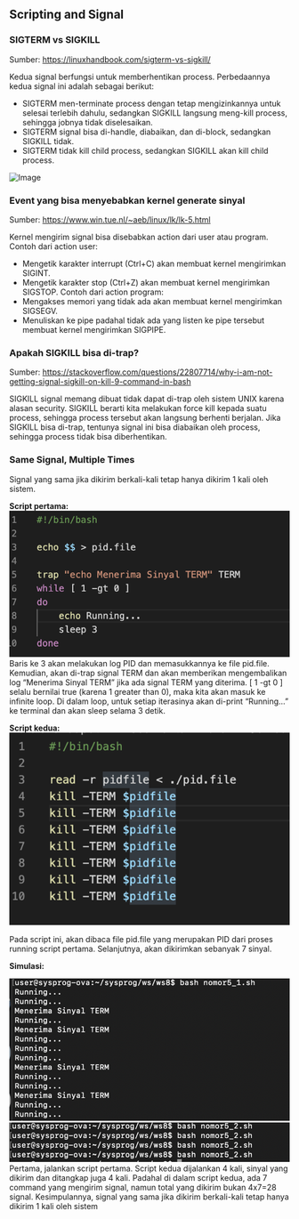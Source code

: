 ## Scripting and Signal

### SIGTERM vs SIGKILL
Sumber: https://linuxhandbook.com/sigterm-vs-sigkill/

Kedua signal berfungsi untuk memberhentikan process. Perbedaannya kedua signal ini adalah sebagai berikut:
- SIGTERM men-terminate process dengan tetap mengizinkannya untuk selesai terlebih
dahulu, sedangkan SIGKILL langsung meng-kill process, sehingga jobnya tidak
diselesaikan.
- SIGTERM signal bisa di-handle, diabaikan, dan di-block, sedangkan SIGKILL tidak.
- SIGTERM tidak kill child process, sedangkan SIGKILL akan kill child process.

![Image](https://linuxhandbook.com/content/images/2020/06/dont-sigkill.jpeg)

### Event yang bisa menyebabkan kernel generate sinyal
Sumber: https://www.win.tue.nl/~aeb/linux/lk/lk-5.html

Kernel mengirim signal bisa disebabkan action dari user atau program. Contoh dari action user:
- Mengetik karakter interrupt (Ctrl+C) akan membuat kernel mengirimkan SIGINT.
- Mengetik karakter stop (Ctrl+Z) akan membuat kernel mengirimkan SIGSTOP. Contoh dari action program:
- Mengakses memori yang tidak ada akan membuat kernel mengirimkan SIGSEGV.
- Menuliskan ke pipe padahal tidak ada yang listen ke pipe tersebut membuat kernel mengirimkan SIGPIPE.

### Apakah SIGKILL bisa di-trap?
Sumber: https://stackoverflow.com/questions/22807714/why-i-am-not-getting-signal-sigkill-on-kill-9-command-in-bash

SIGKILL signal memang dibuat tidak dapat di-trap oleh sistem UNIX karena alasan security. SIGKILL berarti kita melakukan force kill kepada suatu process, sehingga process tersebut akan langsung berhenti berjalan. Jika SIGKILL bisa di-trap, tentunya signal ini bisa diabaikan oleh process, sehingga process tidak bisa diberhentikan.

### Same Signal, Multiple Times
Signal yang sama jika dikirim berkali-kali tetap hanya dikirim 1 kali oleh sistem.

**Script pertama:**
![Image1](https://raw.githubusercontent.com/nurulputri/sysprog-weekly-log/master/images/week10/Screen%20Shot%202020-11-24%20at%2012.22.45.png)
Baris ke 3 akan melakukan log PID dan memasukkannya ke file pid.file. Kemudian, akan di-trap signal TERM dan akan memberikan mengembalikan log “Menerima Sinyal TERM” jika ada signal TERM yang diterima. [ 1 -gt 0 ] selalu bernilai true (karena 1 greater than 0), maka kita akan masuk ke infinite loop. Di dalam loop, untuk setiap iterasinya akan di-print “Running…” ke terminal dan akan sleep selama 3 detik.

**Script kedua:**
![Image2](https://raw.githubusercontent.com/nurulputri/sysprog-weekly-log/master/images/week10/Screen%20Shot%202020-11-24%20at%2012.22.51.png)

Pada script ini, akan dibaca file pid.file yang merupakan PID dari proses running script pertama.
Selanjutnya, akan dikirimkan sebanyak 7 sinyal.

**Simulasi:**

![Image3](https://raw.githubusercontent.com/nurulputri/sysprog-weekly-log/master/images/week10/Screen%20Shot%202020-11-24%20at%2012.21.18.png)
![Image4](https://raw.githubusercontent.com/nurulputri/sysprog-weekly-log/master/images/week10/Screen%20Shot%202020-11-24%20at%2012.21.27.png)
Pertama, jalankan script pertama. Script kedua dijalankan 4 kali, sinyal yang dikirim dan ditangkap juga 4 kali. Padahal di dalam script kedua, ada 7 command yang mengirim signal, namun total yang dikirim bukan 4x7=28 signal. Kesimpulannya, signal yang sama jika dikirim berkali-kali tetap hanya dikirim 1 kali oleh sistem
